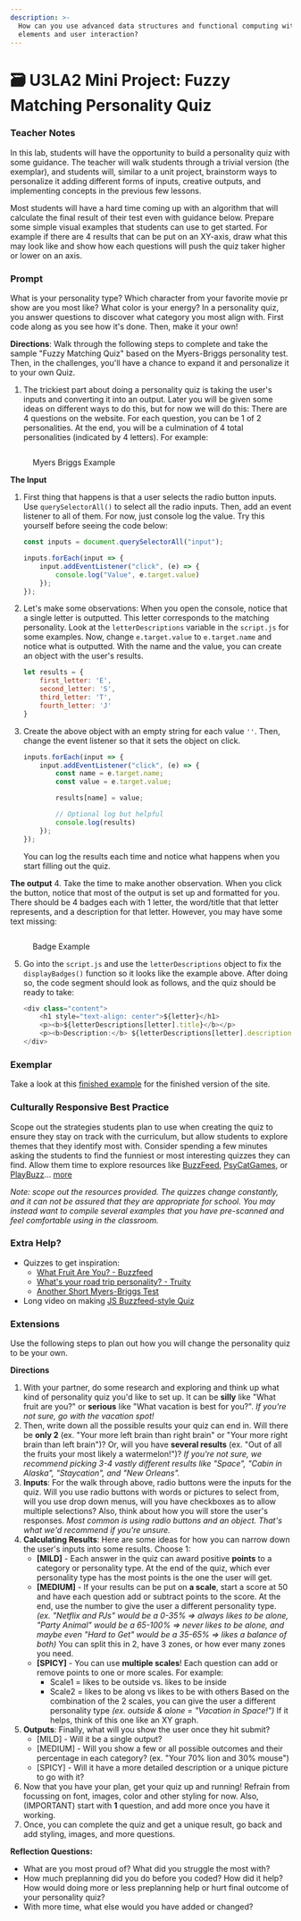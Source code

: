 ```yaml
---
description: >-
  How can you use advanced data structures and functional computing with DOM
  elements and user interaction?
---
```


# 🗃 U3LA2 Mini Project: Fuzzy Matching Personality Quiz

### Teacher Notes

In this lab, students will have the opportunity to build a personality quiz with some guidance. The teacher will walk students through a trivial version (the exemplar), and students will, similar to a unit project, brainstorm ways to personalize it adding different forms of inputs, creative outputs, and implementing concepts in the previous few lessons.

Most students will have a hard time coming up with an algorithm that will calculate the final result of their test even with guidance below. Prepare some simple visual examples that students can use to get started. For example if there are 4 results that can be put on an XY-axis, draw what this may look like and show how each questions will push the quiz taker higher or lower on an axis.

### Prompt

What is your personality type? Which character from your favorite movie pr show are you most like? What color is your energy? In a personality quiz, you answer questions to discover what category you most align with. First code along as you see how it's done. Then, make it your own!

**Directions**: Walk through the following steps to complete and take the sample "Fuzzy Matching Quiz" based on the Myers-Briggs personality test. Then, in the challenges, you'll have a chance to expand it and personalize it to your own Quiz.

1. The trickiest part about doing a personality quiz is taking the user's inputs and converting it into an output. Later you will be given some ideas on different ways to do this, but for now we will do this: There are 4 questions on the website. For each question, you can be 1 of 2 personalities. At the end, you will be a culmination of 4 total personalities (indicated by 4 letters). For example:

<figure><img src="../.gitbook/assets/image (1).png" alt=""><figcaption><p>Myers Briggs Example</p></figcaption></figure>

**The Input**

1.  First thing that happens is that a user selects the radio button inputs. Use `querySelectorAll()` to select all the radio inputs. Then, add an event listener to all of them. For now, just console log the value. Try this yourself before seeing the code below:

    ```js
    const inputs = document.querySelectorAll("input");

    inputs.forEach(input => {
        input.addEventListener("click", (e) => {
            console.log("Value", e.target.value)
        });
    });
    ```
2.  Let's make some observations: When you open the console, notice that a single letter is outputted. This letter corresponds to the matching personality. Look at the `letterDescriptions` variable in the `script.js` for some examples. Now, change `e.target.value` to `e.target.name` and notice what is outputted. With the name and the value, you can create an object with the user's results.

    ```js
    let results = {
        first_letter: 'E',
        second_letter: 'S',
        third_letter: 'T',
        fourth_letter: 'J'
    }
    ```
3.  Create the above object with an empty string for each value `''`. Then, change the event listener so that it sets the object on click.

    ```js
    inputs.forEach(input => {
        input.addEventListener("click", (e) => {
            const name = e.target.name;
            const value = e.target.value;

            results[name] = value;

            // Optional log but helpful
            console.log(results)
        });
    });
    ```

    You can log the results each time and notice what happens when you start filling out the quiz.

**The output** 4. Take the time to make another observation. When you click the button, notice that most of the output is set up and formatted for you. There should be 4 badges each with 1 letter, the word/title that that letter represents, and a description for that letter. However, you may have some text missing:

<figure><img src="../.gitbook/assets/image.png" alt=""><figcaption><p>Badge Example</p></figcaption></figure>

5.  Go into the `script.js` and use the `letterDescriptions` object to fix the `displayBadges()` function so it looks like the example above. After doing so, the code segment should look as follows, and the quiz should be ready to take:

    ```js
    <div class="content">
        <h1 style="text-align: center">${letter}</h1>
        <p><b>${letterDescriptions[letter].title}</b></p>
        <p><b>Description:</b> ${letterDescriptions[letter].description}</p>
    </div>
    ```

### Exemplar

Take a look at this [finished example](U3LAB2-Exemplar/index.html) for the finished version of the site.

### Culturally Responsive Best Practice

Scope out the strategies students plan to use when creating the quiz to ensure they stay on track with the curriculum, but allow students to explore themes that they identify most with. Consider spending a few minutes asking the students to find the funniest or most interesting quizzes they can find. Allow them time to explore resources like [BuzzFeed](https://www.buzzfeed.com/quizzes), [PsyCatGames](https://psycatgames.com/quiz/), or [PlayBuzz](https://www.playbuzz.com/quizzes/personality)... [more](https://funpersonalityquizzes.net/)

_Note: scope out the resources provided. The quizzes change constantly, and it can not be assured that they are appropriate for school. You may instead want to compile several examples that you have pre-scanned and feel comfortable using in the classroom._

### Extra Help?

* Quizzes to get inspiration:
  * [What Fruit Are You? - Buzzfeed](https://www.buzzfeed.com/natalyalobanova/what-fruit-are-you)
  * [What's your road trip personality? - Truity](https://www.truity.com/test/travel-personality-test)
  * [Another Short Myers-Briggs Test](https://dynomight.net/mbti/)
* Long video on making [JS Buzzfeed-style Quiz](https://www.youtube.com/watch?v=7x2Zk1qwBBU)

### Extensions

Use the following steps to plan out how you will change the personality quiz to be your own.

**Directions**

1. With your partner, do some research and exploring and think up what kind of personality quiz you'd like to set up. It can be **silly** like "What fruit are you?" or **serious** like "What vacation is best for you?". _If you're not sure, go with the vacation spot!_
2. Then, write down all the possible results your quiz can end in. Will there be **only 2** (ex. "Your more left brain than right brain" or "Your more right brain than left brain")? Or, will you have **several results** (ex. "Out of all the fruits your most likely a watermelon!")? _If you're not sure, we recommend picking 3-4 vastly different results like "Space", "Cabin in Alaska", "Staycation", and "New Orleans"._
3. **Inputs**: For the walk through above, radio buttons were the inputs for the quiz. Will you use radio buttons with words or pictures to select from, will you use drop down menus, will you have checkboxes as to allow multiple selections? Also, think about how you will store the user's responses. _Most common is using radio buttons and an object. That's what we'd recommend if you're unsure._
4. **Calculating Results**: Here are some ideas for how you can narrow down the user's inputs into some results. Choose 1:
   * **\[MILD]** - Each answer in the quiz can award positive **points** to a category or personality type. At the end of the quiz, which ever personality type has the most points is the one the user will get.
   * **\[MEDIUM]** - If your results can be put on **a scale**, start a score at 50 and have each question add or subtract points to the score. At the end, use the number to give the user a different personality type. _(ex. "Netflix and PJs" would be a 0-35% => always likes to be alone, "Party Animal" would be a 65-100% => never likes to be alone, and maybe even "Hard to Get" would be a 35-65% => likes a balance of both)_ You can split this in 2, have 3 zones, or how ever many zones you need.
   * **\[SPICY]** - You can use **multiple scales**! Each question can add or remove points to one or more scales. For example:
     * Scale1 = likes to be outside vs. likes to be inside
     * Scale2 = likes to be along vs likes to be with others Based on the combination of the 2 scales, you can give the user a different personality type _(ex. outside & alone = "Vacation in Space!")_ If it helps, think of this one like an XY graph.
5. **Outputs**: Finally, what will you show the user once they hit submit?
   * \[MILD] - Will it be a single output?
   * \[MEDIUM] - Will you show a few or all possible outcomes and their percentage in each category? (ex. "Your 70% lion and 30% mouse")
   * \[SPICY] - Will it have a more detailed description or a unique picture to go with it?
6. Now that you have your plan, get your quiz up and running! Refrain from focussing on font, images, color and other styling for now. Also, (IMPORTANT) start with **1** question, and add more once you have it working.
7. Once, you can complete the quiz and get a unique result, go back and add styling, images, and more questions.

**Reflection Questions:**

* What are you most proud of? What did you struggle the most with?
* How much preplanning did you do before you coded? How did it help? How would doing more or less preplanning help or hurt final outcome of your personality quiz?
* With more time, what else would you have added or changed?
